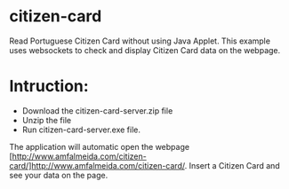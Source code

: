 # citizen-card

Read Portuguese Citizen Card without using Java Applet. This example uses websockets to check and display Citizen Card data on the webpage.

# Intruction:
+ Download the citizen-card-server.zip file
+ Unzip the file 
+ Run citizen-card-server.exe file. 

The application will automatic open the webpage [http://www.amfalmeida.com/citizen-card/]http://www.amfalmeida.com/citizen-card/. Insert a Citizen Card and see your data on the page.  
